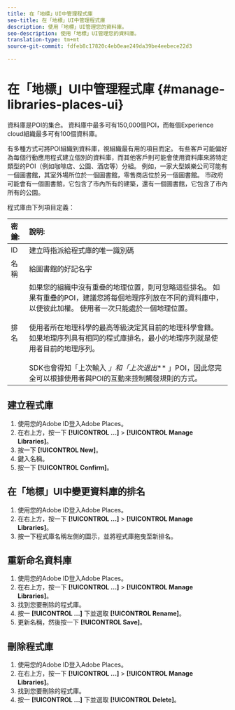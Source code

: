 ```yaml
---
title: 在「地標」UI中管理程式庫
seo-title: 在「地標」UI中管理程式庫
description: 使用「地標」UI管理您的資料庫。
seo-description: 使用「地標」UI管理您的資料庫。
translation-type: tm+mt
source-git-commit: fdfeb8c17820c4eb0eae249da39be4eebece22d3

---
```



# 在「地標」UI中管理程式庫 {#manage-libraries-places-ui}

資料庫是POI的集合。 資料庫中最多可有150,000個POI，而每個Experience cloud組織最多可有100個資料庫。

有多種方式可將POI組織到資料庫，視組織最有用的項目而定。 有些客戶可能偏好為每個行動應用程式建立個別的資料庫，而其他客戶則可能會使用資料庫來將特定類型的POI（例如咖啡店、公園、酒店等）分組。 例如，一家大型娛樂公司可能有一個圖書館，其室外場所位於一個圖書館，零售商店位於另一個圖書館。 市政府可能會有一個圖書館，它包含了市內所有的建築，還有一個圖書館，它包含了市內所有的公園。

程式庫由下列項目定義：

| 密鑰: | 說明: |
| :--- | :--- |
| ID | 建立時指派給程式庫的唯一識別碼 |
| 名稱 | 給圖書館的好記名字 |
| 排名 | 如果您的組織中沒有重疊的地理位置，則可忽略這些排名。 如果有重疊的POI，建議您將每個地理序列放在不同的資料庫中，以便彼此加權。 使用者一次只能處於一個地理位置。 <br><br>使用者所在地理科學的最高等級決定其目前的地理科學會籍。 如果地理序列具有相同的程式庫排名，最小的地理序列就是使用者目前的地理序列。 <br><br>SDK也會得知「上次輸入 *」和「上次退出*** 」POI，因此您完全可以根據使用者與POI的互動來控制觸發規則的方式。 |

## 建立程式庫

1. 使用您的Adobe ID登入Adobe Places。
2. 在右上方，按一下 **[!UICONTROL ...]** &gt; **[!UICONTROL Manage Libraries]**。
3. 按一下 **[!UICONTROL New]**。
4. 鍵入名稱。
5. 按一下 **[!UICONTROL Confirm]**。

## 在「地標」UI中變更資料庫的排名

1. 使用您的Adobe ID登入Adobe Places。
2. 在右上方，按一下 **[!UICONTROL ...]** &gt; **[!UICONTROL Manage Libraries]**。
3. 按一下程式庫名稱左側的圖示，並將程式庫拖曳至新排名。

## 重新命名資料庫

1. 使用您的Adobe ID登入Adobe Places。
2. 在右上方，按一下 **[!UICONTROL ...]** &gt; **[!UICONTROL Manage Libraries]**。
3. 找到您要刪除的程式庫。
4. 按一 **[!UICONTROL ...]** 下並選取 **[!UICONTROL Rename]**。
5. 更新名稱，然後按一下 **[!UICONTROL Save]**。

## 刪除程式庫

1. 使用您的Adobe ID登入Adobe Places。
2. 在右上方，按一下 **[!UICONTROL ...]** &gt; **[!UICONTROL Manage Libraries]**。
3. 找到您要刪除的程式庫。
4. 按一 **[!UICONTROL ...]** 下並選取 **[!UICONTROL Delete]**。

